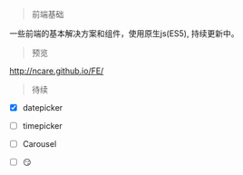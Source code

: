 > 前端基础

一些前端的基本解决方案和组件，使用原生js(ES5), 持续更新中。

> 预览

http://ncare.github.io/FE/


> 待续

  * [x] datepicker
  * [ ] timepicker
  * [ ] Carousel
  * [ ] :smirk:


